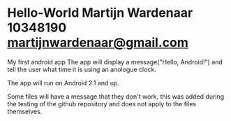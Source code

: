 Hello-World
Martijn Wardenaar
10348190
martijnwardenaar@gmail.com
===========

My first android app
The app will display a message("Hello, Android!")
and tell the user what time it is using an anologue clock.

The app will run on Android 2.1 and up.

Some files will have a message that they don't work, this was added during the testing of the github repository and does not apply to the files themselves.



